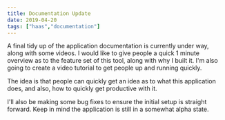 ```yaml
---
title: Documentation Update
date: 2019-04-20
tags: ["haas","documentation"]
---
```


A final tidy up of the application documentation is currently under way, along with some videos. I would like to give people a quick 1 minute overview as to the feature set of this tool, along with why I built it. I'm also going to create a video tutorial to get people up and running quickly.

The idea is that people can quickly get an idea as to what this application does, and also, how to quickly get productive with it.

I'll also be making some bug fixes to ensure the initial setup is straight forward. Keep in mind the application is still in a somewhat alpha state.
